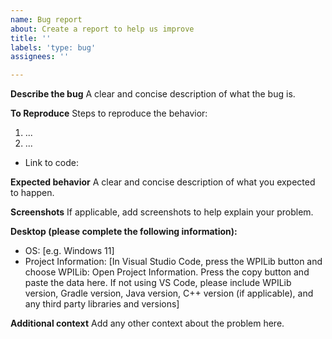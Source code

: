 ```yaml
---
name: Bug report
about: Create a report to help us improve
title: ''
labels: 'type: bug'
assignees: ''

---
```


**Describe the bug**
A clear and concise description of what the bug is.

**To Reproduce**
Steps to reproduce the behavior:
1. ...
2. ...

 - Link to code:

**Expected behavior**
A clear and concise description of what you expected to happen.

**Screenshots**
If applicable, add screenshots to help explain your problem.

**Desktop (please complete the following information):**
 - OS: [e.g. Windows 11]
 - Project Information: [In Visual Studio Code, press the WPILib button and choose WPILib: Open Project Information. Press the copy button and paste the data here. If not using VS Code, please include WPILib version, Gradle version, Java version, C++ version (if applicable), and any third party libraries and versions]

**Additional context**
Add any other context about the problem here.
